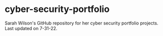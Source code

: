 # cyber-security-portfolio
Sarah Wilson's GitHub repository for her cyber security portfolio projects. Last updated on 7-31-22.
